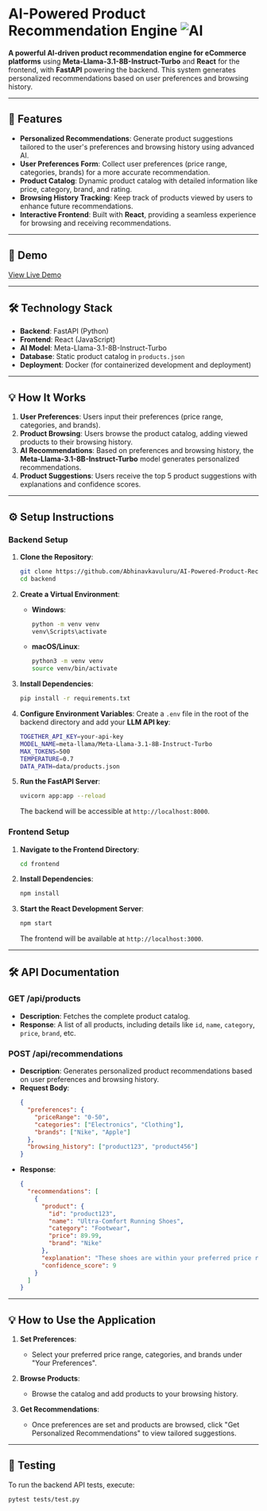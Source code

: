 # **AI-Powered Product Recommendation Engine** ![AI](https://img.shields.io/badge/AI-Powered-blue?style=flat&logo=ai&logoColor=white)

**A powerful AI-driven product recommendation engine for eCommerce platforms** using **Meta-Llama-3.1-8B-Instruct-Turbo** and **React** for the frontend, with **FastAPI** powering the backend. This system generates personalized recommendations based on user preferences and browsing history.

---

## 🚀 **Features**

- **Personalized Recommendations**: Generate product suggestions tailored to the user's preferences and browsing history using advanced AI.
- **User Preferences Form**: Collect user preferences (price range, categories, brands) for a more accurate recommendation.
- **Product Catalog**: Dynamic product catalog with detailed information like price, category, brand, and rating.
- **Browsing History Tracking**: Keep track of products viewed by users to enhance future recommendations.
- **Interactive Frontend**: Built with **React**, providing a seamless experience for browsing and receiving recommendations.

---

## 🎯 **Demo**

[View Live Demo](https://your-demo-link.com)

---

## 🛠 **Technology Stack**

- **Backend**: FastAPI (Python)
- **Frontend**: React (JavaScript)
- **AI Model**: Meta-Llama-3.1-8B-Instruct-Turbo
- **Database**: Static product catalog in `products.json`
- **Deployment**: Docker (for containerized development and deployment)

---

## 💡 **How It Works**

1. **User Preferences**: Users input their preferences (price range, categories, and brands).
2. **Product Browsing**: Users browse the product catalog, adding viewed products to their browsing history.
3. **AI Recommendations**: Based on preferences and browsing history, the **Meta-Llama-3.1-8B-Instruct-Turbo** model generates personalized recommendations.
4. **Product Suggestions**: Users receive the top 5 product suggestions with explanations and confidence scores.

---

## ⚙️ **Setup Instructions**

### **Backend Setup**

1. **Clone the Repository**:
    ```bash
    git clone https://github.com/Abhinavkavuluru/AI-Powered-Product-Recommendation-Engine.git
    cd backend
    ```

2. **Create a Virtual Environment**:
    - **Windows**:
      ```bash
      python -m venv venv
      venv\Scripts\activate
      ```
    - **macOS/Linux**:
      ```bash
      python3 -m venv venv
      source venv/bin/activate
      ```

3. **Install Dependencies**:
    ```bash
    pip install -r requirements.txt
    ```

4. **Configure Environment Variables**:
    Create a `.env` file in the root of the backend directory and add your **LLM API key**:
    ```bash
    TOGETHER_API_KEY=your-api-key
    MODEL_NAME=meta-llama/Meta-Llama-3.1-8B-Instruct-Turbo
    MAX_TOKENS=500
    TEMPERATURE=0.7
    DATA_PATH=data/products.json
    ```

5. **Run the FastAPI Server**:
    ```bash
    uvicorn app:app --reload
    ```

   The backend will be accessible at `http://localhost:8000`.

### **Frontend Setup**

1. **Navigate to the Frontend Directory**:
    ```bash
    cd frontend
    ```

2. **Install Dependencies**:
    ```bash
    npm install
    ```

3. **Start the React Development Server**:
    ```bash
    npm start
    ```

   The frontend will be available at `http://localhost:3000`.

---

## 🛠 **API Documentation**

### **GET /api/products**
- **Description**: Fetches the complete product catalog.
- **Response**: A list of all products, including details like `id`, `name`, `category`, `price`, `brand`, etc.

### **POST /api/recommendations**
- **Description**: Generates personalized product recommendations based on user preferences and browsing history.
- **Request Body**:
    ```json
    {
      "preferences": {
        "priceRange": "0-50",
        "categories": ["Electronics", "Clothing"],
        "brands": ["Nike", "Apple"]
      },
      "browsing_history": ["product123", "product456"]
    }
    ```
- **Response**:
    ```json
    {
      "recommendations": [
        {
          "product": {
            "id": "product123",
            "name": "Ultra-Comfort Running Shoes",
            "category": "Footwear",
            "price": 89.99,
            "brand": "Nike"
          },
          "explanation": "These shoes are within your preferred price range and match your browsing history.",
          "confidence_score": 9
        }
      ]
    }
    ```

---

## 💡 **How to Use the Application**

1. **Set Preferences**: 
    - Select your preferred price range, categories, and brands under "Your Preferences".

2. **Browse Products**: 
    - Browse the catalog and add products to your browsing history.

3. **Get Recommendations**: 
    - Once preferences are set and products are browsed, click "Get Personalized Recommendations" to view tailored suggestions.

---

## 🧪 **Testing**

To run the backend API tests, execute:

```bash
pytest tests/test.py

